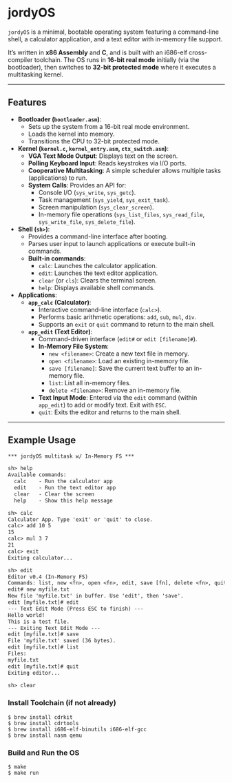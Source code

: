 # jordyOS

`jordyOS` is a minimal, bootable operating system featuring a command-line shell, a calculator application, and a text editor with in-memory file support.

It’s written in **x86 Assembly** and **C**, and is built with an i686-elf cross-compiler toolchain.
The OS runs in **16-bit real mode** initially (via the bootloader), then switches to **32-bit protected mode** where it executes a multitasking kernel.

---

## Features

-   **Bootloader (`bootloader.asm`)**:
    * Sets up the system from a 16-bit real mode environment.
    * Loads the kernel into memory.
    * Transitions the CPU to 32-bit protected mode.
-   **Kernel (`kernel.c`, `kernel_entry.asm`, `ctx_switch.asm`)**:
    * **VGA Text Mode Output**: Displays text on the screen.
    * **Polling Keyboard Input**: Reads keystrokes via I/O ports.
    * **Cooperative Multitasking**: A simple scheduler allows multiple tasks (applications) to run.
    * **System Calls**: Provides an API for:
        * Console I/O (`sys_write`, `sys_getc`).
        * Task management (`sys_yield`, `sys_exit_task`).
        * Screen manipulation (`sys_clear_screen`).
        * In-memory file operations (`sys_list_files`, `sys_read_file`, `sys_write_file`, `sys_delete_file`).
-   **Shell (`sh>`)**:
    * Provides a command-line interface after booting.
    * Parses user input to launch applications or execute built-in commands.
    * **Built-in commands**:
        * `calc`: Launches the calculator application.
        * `edit`: Launches the text editor application.
        * `clear` (or `cls`): Clears the terminal screen.
        * `help`: Displays available shell commands.
-   **Applications**:
    * **`app_calc` (Calculator)**:
        * Interactive command-line interface (`calc>`).
        * Performs basic arithmetic operations: `add`, `sub`, `mul`, `div`.
        * Supports an `exit` or `quit` command to return to the main shell.
    * **`app_edit` (Text Editor)**:
        * Command-driven interface (`edit#` or `edit [filename]#`).
        * **In-Memory File System**:
            * `new <filename>`: Create a new text file in memory.
            * `open <filename>`: Load an existing in-memory file.
            * `save [filename]`: Save the current text buffer to an in-memory file.
            * `list`: List all in-memory files.
            * `delete <filename>`: Remove an in-memory file.
        * **Text Input Mode**: Entered via the `edit` command (within `app_edit`) to add or modify text. Exit with `ESC`.
        * `quit`: Exits the editor and returns to the main shell.

---

## Example Usage

```txt
*** jordyOS multitask w/ In-Memory FS ***

sh> help
Available commands:
  calc    - Run the calculator app
  edit    - Run the text editor app
  clear   - Clear the screen
  help    - Show this help message

sh> calc
Calculator App. Type 'exit' or 'quit' to close.
calc> add 10 5
15
calc> mul 3 7
21
calc> exit
Exiting calculator...

sh> edit
Editor v0.4 (In-Memory FS)
Commands: list, new <fn>, open <fn>, edit, save [fn], delete <fn>, quit
edit# new myfile.txt
New file 'myfile.txt' in buffer. Use 'edit', then 'save'.
edit [myfile.txt]# edit
--- Text Edit Mode (Press ESC to finish) ---
Hello world!
This is a test file.
--- Exiting Text Edit Mode ---
edit [myfile.txt]# save
File 'myfile.txt' saved (36 bytes).
edit [myfile.txt]# list
Files:
myfile.txt
edit [myfile.txt]# quit
Exiting editor...

sh> clear
```
### Install Toolchain (if not already)

```
$ brew install cdrkit
$ brew install cdrtools
$ brew install i686-elf-binutils i686-elf-gcc
$ brew install nasm qemu
```

### Build and Run the OS

```
$ make
$ make run
```
